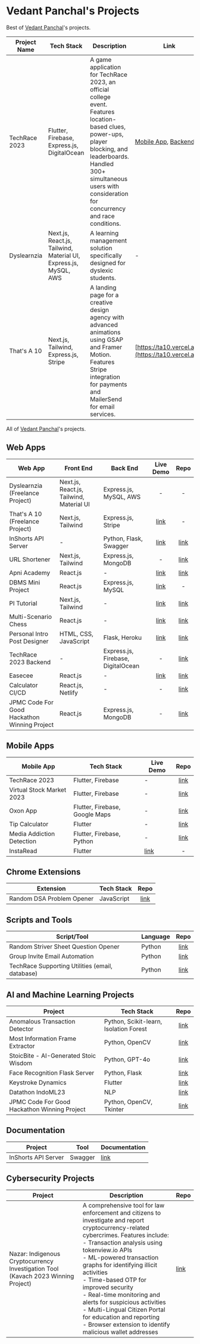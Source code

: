 # Vedant Panchal's Projects

Best of [Vedant Panchal](https://linkedin.com/in/vedantpanchal)'s projects.

| Project Name  | Tech Stack                                                       | Description                                                                                                                                                                                                                           | Link                                                                                                                                                                                                |
| ------------- | ---------------------------------------------------------------- | ------------------------------------------------------------------------------------------------------------------------------------------------------------------------------------------------------------------------------------- | --------------------------------------------------------------------------------------------------------------------------------------------------------------------------------------------------- |
| TechRace 2023 | Flutter, Firebase, Express.js, DigitalOcean                      | A game application for TechRace 2023, an official college event. Features location-based clues, power-ups, player blocking, and leaderboards. Handled 300+ simultaneous users with consideration for concurrency and race conditions. | [Mobile App](https://github.com/DeveloperDowny/techrace_2023#annotated-screenshots-of-the-techrace-2023-app), [Backend](https://github.com/DeveloperDowny/techrace_2023/tree/main/techrace_backend) |
| Dyslearnzia   | Next.js, React.js, Tailwind, Material UI, Express.js, MySQL, AWS | A learning management solution specifically designed for dyslexic students.                                                                                                                                                           | -                                                                                                                                                                                                   |
| That's A 10   | Next.js, Tailwind, Express.js, Stripe                            | A landing page for a creative design agency with advanced animations using GSAP and Framer Motion. Features Stripe integration for payments and MailerSend for email services.                                                        | [https://ta10.vercel.app](https://ta10.vercel.app)                                                                                                                                                  |

All of [Vedant Panchal](https://linkedin.com/in/vedantpanchal)'s projects.

## Web Apps

| Web App                                      | Front End                                | Back End                           |                           Live Demo                            |                                                                               Repo                                                                               |
| -------------------------------------------- | ---------------------------------------- | ---------------------------------- | :------------------------------------------------------------: | :--------------------------------------------------------------------------------------------------------------------------------------------------------------: |
| Dyslearnzia (Freelance Project)              | Next.js, React.js, Tailwind, Material UI | Express.js, MySQL, AWS             |                               -                                |                                                                                -                                                                                 |
| That's A 10 (Freelance Project)              | Next.js, Tailwind                        | Express.js, Stripe                 |                [link](https://ta10.vercel.app)                 |                                                                                -                                                                                 |
| InShorts API Server                          | -                                        | Python, Flask, Swagger             |  [link](https://inshorts-api-ugdzgasx3a-uc.a.run.app/v1/ui/)   |                                                  [link](https://github.com/DeveloperDowny/inshorts-api-server)                                                   |
| URL Shortener                                | Next.js, Tailwind                        | Express.js, MongoDB                |                               -                                |                                                    [link](https://github.com/DeveloperDowny/url_shortener_v3)                                                    |
| Apni Academy                                 | React.js                                 | -                                  |            [link](https://apni-academy.vercel.app)             |                                                      [link](https://github.com/DeveloperDowny/apni_academy)                                                      |
| DBMS Mini Project                            | React.js                                 | Express.js, MySQL                  |        [link](https://dbms-mini-proj-client.vercel.app)        |                                                                                -                                                                                 |
| PI Tutorial                                  | Next.js, Tailwind                        | -                                  |             [link](https://pitutorial.vercel.app)              |                                                       [link](https://github.com/DeveloperDowny/pitutorial)                                                       |
| Multi-Scenario Chess                         | React.js                                 | -                                  | [link](https://developerdowny.github.io/multi-scenario-chess/) |                                                  [link](https://github.com/DeveloperDowny/multi-scenario-chess)                                                  |
| Personal Intro Post Designer                 | HTML, CSS, JavaScript                    | Flask, Heroku                      |       [link](https://insta-post-designer.herokuapp.com/)       |                                              [link](https://github.com/DeveloperDowny/personal_intro_post_designer)                                              |
| TechRace 2023 Backend                        | -                                        | Express.js, Firebase, DigitalOcean |                               -                                |                                        [link](https://github.com/DeveloperDowny/techrace_2023/tree/main/techrace_backend)                                        |
| Easecee                                      | React.js                                 | -                                  |              [link](https://easecee.vercel.app/)               |                                                        [link](https://github.com/DeveloperDowny/easecee)                                                         |
| Calculator CI/CD                             | React.js, Netlify                        | -                                  |                               -                                |                                                        [link](https://github.com/DeveloperDowny/ci_cd_v1)                                                        |
| JPMC Code For Good Hackathon Winning Project | React.js                                 | Express.js, MongoDB                |                               -                                | [link](https://www.linkedin.com/posts/vedantpanchal_codeforgood-hackathon-teamwork-activity-7086418097313579009-KBrC?utm_source=share&utm_medium=member_desktop) |

## Mobile Apps

| Mobile App                | Tech Stack                     | Live Demo                                                                                                                                                                    |                                Repo                                 |
| ------------------------- | ------------------------------ | ---------------------------------------------------------------------------------------------------------------------------------------------------------------------------- | :-----------------------------------------------------------------: |
| TechRace 2023             | Flutter, Firebase              | -                                                                                                                                                                            |       [link](https://github.com/DeveloperDowny/techrace_2023)       |
| Virtual Stock Market 2023 | Flutter, Firebase              | -                                                                                                                                                                            |         [link](https://github.com/DeveloperDowny/vsm_2023)          |
| Oxon App                  | Flutter, Firebase, Google Maps | -                                                                                                                                                                            |         [link](https://github.com/DeveloperDowny/oxon_app)          |
| Tip Calculator            | Flutter                        | -                                                                                                                                                                            |      [link](https://github.com/DeveloperDowny/tip_calculator)       |
| Media Addiction Detection | Flutter, Firebase, Python      | -                                                                                                                                                                            | [link](https://github.com/DeveloperDowny/media_addiction_detection) |
| InstaRead                 | Flutter                        | [link](https://www.figma.com/proto/o60yeQQyqrMy1kaetCgsKL/InstaRead?node-id=1-15&t=G0TKrOViUTCT1YfW-0&scaling=scale-down&content-scaling=fixed&page-id=0%3A1&device-frame=0) |                                  -                                  |

## Chrome Extensions

| Extension                 | Tech Stack |                                Repo                                 |
| ------------------------- | ---------- | :-----------------------------------------------------------------: |
| Random DSA Problem Opener | JavaScript | [link](https://github.com/DeveloperDowny/random_dsa_problem_opener) |

## Scripts and Tools

| Script/Tool                                     | Language |                                                     Repo                                                      |
| ----------------------------------------------- | -------- | :-----------------------------------------------------------------------------------------------------------: |
| Random Striver Sheet Question Opener            | Python   |                [link](https://github.com/DeveloperDowny/random_striver_sheet_question_opener)                 |
| Group Invite Email Automation                   | Python   |                    [link](https://github.com/DeveloperDowny/group_invite_email_automation)                    |
| TechRace Supporting Utilities (email, database) | Python   | [link](https://github.com/DeveloperDowny/techrace_2023/tree/main/automation_script_for_emailing_participants) |

## AI and Machine Learning Projects

| Project                                      | Tech Stack                             |                                                                               Repo                                                                               |
| -------------------------------------------- | -------------------------------------- | :--------------------------------------------------------------------------------------------------------------------------------------------------------------: |
| Anomalous Transaction Detector               | Python, Scikit-learn, Isolation Forest |                                                 [link](https://github.com/DeveloperDowny/anomalous_transactions)                                                 |
| Most Information Frame Extractor             | Python, OpenCV                         |                                               [link](https://github.com/DeveloperDowny/most_info_frame_extractor)                                                |
| StoicBite - AI-Generated Stoic Wisdom        | Python, GPT-4o                         |                                                       [link](https://github.com/DeveloperDowny/StoicBite)                                                        |
| Face Recognition Flask Server                | Python, Flask                          |                                                [link](https://github.com/DeveloperDowny/face_recog_flask_server)                                                 |
| Keystroke Dynamics                           | Flutter                                |                                                 [link](https://github.com/DeveloperDowny/keystroke_dynamics_v2)                                                  |
| Datathon IndoML23                            | NLP                                    |                                                   [link](https://github.com/DeveloperDowny/datathon_indoml23)                                                    |
| JPMC Code For Good Hackathon Winning Project | Python, OpenCV, Tkinter                | [link](https://www.linkedin.com/posts/vedantpanchal_codeforgood-hackathon-teamwork-activity-7086418097313579009-KBrC?utm_source=share&utm_medium=member_desktop) |

## Documentation

| Project             | Tool    | Documentation                                               |
| ------------------- | ------- | ----------------------------------------------------------- |
| InShorts API Server | Swagger | [link](https://inshorts-api-ugdzgasx3a-uc.a.run.app/v1/ui/) |

## Cybersecurity Projects

| Project                                                                           | Description                                                                                                                                                                                                                                                                                                                                                                                                                                                                                        | Repo                                             |
| --------------------------------------------------------------------------------- | -------------------------------------------------------------------------------------------------------------------------------------------------------------------------------------------------------------------------------------------------------------------------------------------------------------------------------------------------------------------------------------------------------------------------------------------------------------------------------------------------- | ------------------------------------------------ |
| Nazar: Indigenous Cryptocurrency Investigation Tool (Kavach 2023 Winning Project) | A comprehensive tool for law enforcement and citizens to investigate and report cryptocurrency-related cybercrimes. Features include:<br>- Transaction analysis using tokenview.io APIs<br>- ML-powered transaction graphs for identifying illicit activities<br>- Time-based OTP for improved security<br>- Real-time monitoring and alerts for suspicious activities<br>- Multi-Lingual Citizen Portal for education and reporting<br>- Browser extension to identify malicious wallet addresses | [link](https://github.com/DeveloperDowny/kvh_v1) |
